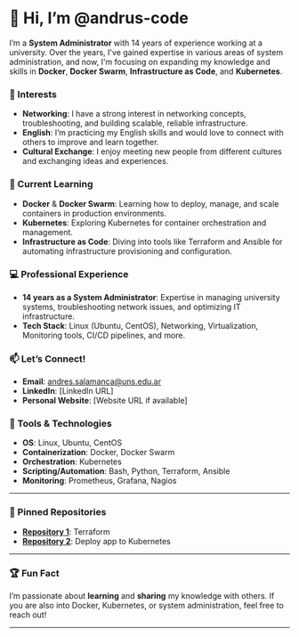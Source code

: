 # 👋 Hi, I’m @andrus-code

I’m a **System Administrator** with 14 years of experience working at a university. Over the years, I've gained expertise in various areas of system administration, and now, I'm focusing on expanding my 
knowledge and skills in **Docker**, **Docker Swarm**, **Infrastructure as Code**, and **Kubernetes**.

### 👀 Interests
- **Networking**: I have a strong interest in networking concepts, troubleshooting, and building scalable, reliable infrastructure.
- **English**: I’m practicing my English skills and would love to connect with others to improve and learn together. 
- **Cultural Exchange**: I enjoy meeting new people from different cultures and exchanging ideas and experiences.

### 🌱 Current Learning
- **Docker** & **Docker Swarm**: Learning how to deploy, manage, and scale containers in production environments.
- **Kubernetes**: Exploring Kubernetes for container orchestration and management.
- **Infrastructure as Code**: Diving into tools like Terraform and Ansible for automating infrastructure provisioning and configuration.

### 💻 Professional Experience
- **14 years as a System Administrator**: Expertise in managing university systems, troubleshooting network issues, and optimizing IT infrastructure.
- **Tech Stack**: Linux (Ubuntu, CentOS), Networking, Virtualization, Monitoring tools, CI/CD pipelines, and more.

### 📫 Let’s Connect!
- **Email**: andres.salamanca@uns.edu.ar
- **LinkedIn**: [LinkedIn URL]
- **Personal Website**: [Website URL if available]

### 🔧 Tools & Technologies
- **OS**: Linux, Ubuntu, CentOS
- **Containerization**: Docker, Docker Swarm
- **Orchestration**: Kubernetes
- **Scripting/Automation**: Bash, Python, Terraform, Ansible
- **Monitoring**: Prometheus, Grafana, Nagios

---

### 📌 Pinned Repositories
- **[Repository 1](link)**: Terraform
- **[Repository 2](link)**: Deploy app to Kubernetes

---

### 🏆 Fun Fact
I’m passionate about **learning** and **sharing** my knowledge with others. If you are also into Docker, Kubernetes, or system administration, feel free to reach out!

---


<!---
# About me
- 👋 Hi, I’m @andrus-code
- 👀 I’m interested in networking and English 
- :penguin: I have been working  as a system adminstrator for 14 years  at my University and now after many years, I am interesting 
  in write somethings about me, about my  job, practice my English, know different people,culture and learn more with them.
- 🌱 I’m currently, learning docker, docker-swarm, infrastructure as code and kubernetes.

andrus-code/andrus-code is a ✨ special ✨ repository because its `README.md` (this file) appears on your GitHub profile.
You can click the Preview link to take a look at your changes.
--->
